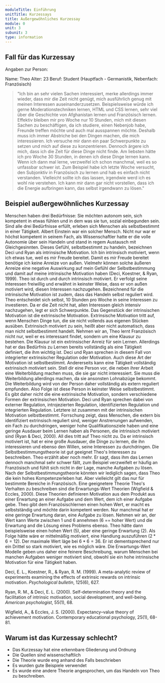```yaml
---
moduleTitle: Einführung
unitTitle: Kurzessays
title: Außergewöhnliches Kurzessay
module: 0
unit: 3
subunit: 3
type: information
---
```


## Fall für das Kurzessay

Angaben zur Person: 

Name: Theo
Alter: 23
Beruf: Student (Hauptfach - Germanistik, Nebenfach: Französisch)

> "Ich bin an sehr vielen Sachen interessiert, merke allerdings immer wieder, dass mir die Zeit nicht genügt, mich ausführlich genug mit meinen Interessen auseinanderzusetzen. Beispielsweise würde ich gerne Moderationstechniken lernen, HTML und CSS lernen, sehr viel über die Geschichte von Afghanistan lernen und Französisch lernen. Effektiv bleiben mir pro Woche nur 10 Stunden, mich mit diesen Sachen zu beschäftigen, da ich studiere, einen Nebenjob habe, Freunde treffen möchte und auch mal ausspannen möchte. Deshalb muss ich immer Abstriche bei den Dingen machen, die mich interessieren. Ich versuche mir dann  ein paar Schwerpunkte zu setzen und mich auf diese zu konzentrieren. Dennoch ärgere ich mich, dass ich die Zeit für diese Dinge nicht finde. Am liebsten hätte ich pro Woche 30 Stunden, in denen ich diese Dinge lernen kann. Wenn ich dann mal lerne, verzweifel ich schon manchmal, weil es so unfassbar schwer ist. Zum Beispiel habe ich letzte Woche versucht, den Subjonktiv in Französisch zu lernen und hab es einfach nicht verstanden. Vielleicht sollte ich das lassen, irgendwie werd ich es wohl nie verstehen. Ich kann mir dann gar nicht vorstellen, dass ich die Energie aufbringen kann, das selbst irgendwann zu lösen."


## Beispiel außergewöhnliches Kurzessay

Menschen haben drei Bedürfnisse: Sie möchten autonom sein, sich kompetent in etwas fühlen und in dem was sie tun, sozial einbegunden sein. Sind alle drei Bedürfnisse erfüllt, erleben sich Menschen als selbstbestimmt in einer Tätigkeit. Albert Einstein war ein solcher Mensch. Nicht nur war er höchst kompetent in seinem Fach, als Wissenschaftler hatte er die volle Autonomie über sein Handeln und stand in regem Austausch mit Gleichgesinnten. Dieses Gefühl, selbstbestimmt zu handeln, bezeichnen Deci und Ryan als intrinsische Motivation. Ich bin intrinsisch motiviert, wenn ich etwas tue, weil es mir Freude bereitet. Damit es mir Freude bereitet benötige ich keine Anreize von außen. Vielmehr können solche äußeren Anreize eine negative Auswirkung auf mein Gefühl der Selbstbestimmung und damit auf meine intrinsische Motivation haben (Deci, Koestner, & Ryan, 1999). Theo ist durch und durch intrinsisch motiviert. Er verfolgt seine Interessen freiwillig und erwähnt in keinster Weise, dass er von außen motiviert wird, diesen Interessen nachzugehen. Bezeichnend für die intrinsische Motivation ist zudem, dass das Handeln selbst reguliert wird. Theo entscheidet sich selbst, 10 Stunden pro Woche in seine Interessen zu investieren. Da er die Zeit nicht hat, allen Interessen gleich intensiv nachzugehen, legt er sich Schwerpunkte. Das Gegenstück der intrinsischen Motivation ist die extrinsische Motivation. Extrinsische Motivation tritt auf, wenn Menschen Dinge tun, die sie nicht vollends aus eigenen Stücken ausüben. Extrinsisch motiviert zu sein, heißt aber nicht automatisch, dass man nicht selbstbestimmt handelt. Nehmen wir an, Theo lernt Französisch nicht nur, weil er es interessant findet, sondern um eine Klausur zu bestehen. Die Klausur ist ein extrinsischer Anreiz für sein Lernen. Allerdings hat er das Bedürfnis zu Lernen bereits vollständig als eine Tätigkeit definiert, die ihm wichtig ist. Deci und Ryan sprechen in diesem Fall von integrierter extrinsischer Regulation oder Motivation. Auch diese Art der Motivation ist selbstbestimmt. Andererseits kann eine Tätigkeit vollständig extrinsisch motiviert sein. Stell dir eine Person vor, die neben ihrer Arbeit eine Weiterbildung machen muss, die sie gar nicht interessiert. Sie muss die Weiterbildung allerdings machen, da sie ansonsten Lohnabzüge bekommt. Die Weiterbildung wird von der Person daher vollständig als extern reguliert empfunden. Also Folge ist diese Person in keinster Weise selbstbestimmt. Es gibt daher nicht die eine extrinsische Motivation, sondern verschiedene Formen der extrinsischen Motivation. Deci und Ryan sprechen dabei von externer Regulation, introjezierten Regulation, identifizierten Regulation und integrierten Regulation. Letztere ist zusammen mit der intrinsischen Motivation selbstbestimmt. Forrschung zeigt, dass Menschen, die extern bis identifiziert extrinsisch reguliert sind, weniger Anstrenungen aufwenden, ein Fach zu durchdringen, weniger hohe Qualifikationsziele haben und eine geringe Ausdauer beim Lernen haben als Personen, die intrinsisch motiviert sind (Ryan & Deci, 2000). All dies tritt auf Theo nicht zu. Da er intrinsisch motiviert ist, hat er eine große Ausdauer, die Dinge zu lernen, die ihn interessieren und ebenso den Willen, seine Interessen zu durchdringen. Die Selbstbestimmungstheorie ist gut geeignet Theo's Interessen zu beschreiben. Theo erzählt aber noch mehr. Er sagt, dass ihm das Lernen dennoch manchmal sehr schwer fällt, zum Beispiel verzweifelt er häufig an Französisch und fühlt sich nicht in der Lage, manche Aufgaben zu lösen. Nach der Selbstbestimmungstheorie könnten wir lediglich sagen, dass Theo die kein hohes Kompetenzerleben hat. Aber vielleicht gilt das nur für bestimmte Bereiche in Französisch. Eine geeignetere Theorie Theo's Verhalten zu beschreiben sind die Erwartungs-Wert Theorien (Wigfield & Eccles, 2000). Diese Theorien definieren Motivation aus dem Produkt aus einer Erwartung an einer Aufgabe und dem Wert, dem ich einer Aufgabe gebe. Theo gibt dem Französischlernen einen hohen Wert, er macht es selbstständig und möchte darin kompetent werden. Nur manchmal hat er eine geringe Erwartung daran, eine Aufgabe zu lösen. Nehmen wir an, der Wert kann Werte zwischen 1 und 6 annehmen (6 == hoher Wert) und die Erwartung and die Lösung eines Problems ebenso. Theo hätte dann beispielsweise einen hohen Wert (5), aber eine geringe Erwartung (2). Als Folge hätte wäre er mittelmäßig motiviert, eine Handlung auszuführen ($2 * 6 = 12$). Der maximale Wert läge bei $6 * 6 = 36$. Er ist dementsprechend nur ein Drittel so stark motiviert, wie es möglich wäre. Die Erwartungs-Wert Modelle geben uns daher eine feinere Beschreibung, warum Menschen bei manchen Aufgaben weniger motiviert sind, obwohl sie ein hohe intrinsische Motivation für eine Tätigkeit haben.


Deci, E. L., Koestner, R., & Ryan, R. M. (1999). A meta-analytic review of experiments examining the effects of extrinsic rewards on intrinsic motivation. *Psychological bulletin*, 125(6), 627.

Ryan, R. M., & Deci, E. L. (2000). Self-determination theory and the facilitation of intrinsic motivation, social development, and well-being. *American psychologist*, 55(1), 68.

Wigfield, A., & Eccles, J. S. (2000). Expectancy–value theory of achievement motivation. Contemporary educational psychology, 25(1), 68-81.


## Warum ist das Kurzessay schlecht?

* Das Kurzessay hat eine erkennbare Gliederung und Ordnung 
* Die Quellen sind wissenschaftlich
* Die Theorie wurde eng anhand des Falls beschrieben
* Es wurden gute Beispiele verwendet
* Es wurde eine andere Theorie angesprochen, um das Handeln von Theo zu beschreiben.